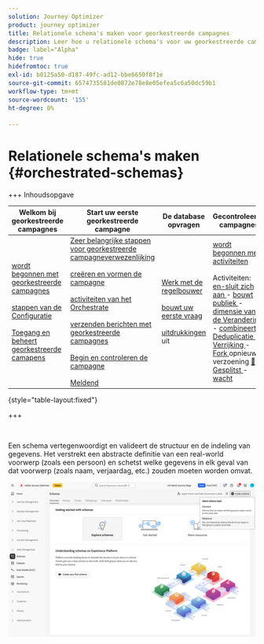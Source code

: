 ```yaml
---
solution: Journey Optimizer
product: journey optimizer
title: Relationele schema's maken voor georkestreerde campagnes
description: Leer hoe u relationele schema's voor uw georkestreerde campagnes kunt maken en beheren
badge: label="Alpha"
hide: true
hidefromtoc: true
exl-id: b0125a50-d187-49fc-ad12-bbe6650f8f1e
source-git-commit: 6574735581de0872e78e8e05efea5c6a50dc59b1
workflow-type: tm+mt
source-wordcount: '155'
ht-degree: 0%

---
```


# Relationele schema&#39;s maken {#orchestrated-schemas}

+++ Inhoudsopgave

| Welkom bij georkestreerde campagnes | Start uw eerste georkestreerde campagne | De database opvragen | Gecontroleerde campagnes |
|---|---|---|---|
| [ wordt begonnen met georkestreerde campagnes ](gs-orchestrated-campaigns.md)<br/><br/>[ stappen van de Configuratie ](configuration-steps.md)<br/><br/>[ Toegang en beheert georkestreerde camapens ](access-manage-orchestrated-campaigns.md) | [ Zeer belangrijke stappen voor georkestreerde campagneverwezenlijking ](gs-campaign-creation.md)<br/><br/>[ creëren en vormen de campagne ](create-orchestrated-campaign.md)<br/><br/>[ activiteiten van het Orchestrate ](orchestrate-activities.md)<br/><br/>[ verzenden berichten met georkestreerde campagnes ](send-messages.md)<br/><br/>[ Begin en controleren de campagne ](start-monitor-campaigns.md)<br/><br/>[ Meldend ](reporting-campaigns.md) | [ Werk met de regelbouwer ](orchestrated-rule-builder.md)<br/><br/>[ bouwt uw eerste vraag ](build-query.md)<br/><br/>[ uitdrukkingen ](edit-expressions.md) uit | [ wordt begonnen met activiteiten ](activities/about-activities.md)<br/><br/> Activiteiten:<br/>[ en-sluit zich aan ](activities/and-join.md) - [ bouwt publiek ](activities/build-audience.md) - [ dimensie van de Verandering ](activities/change-dimension.md) - [ combineert ](activities/combine.md) - [ Deduplicatie ](activities/deduplication.md) - [ Verrijking ](activities/enrichment.md) - [ Fork ](activities/fork.md) opnieuw verzoening [&#128279;](activities/reconciliation.md) - [ Gesplitst ](activities/split.md) - [ wacht ](activities/wait.md) |

{style="table-layout:fixed"}

+++

<br/>

Een schema vertegenwoordigt en valideert de structuur en de indeling van gegevens. Het verstrekt een abstracte definitie van een real-world voorwerp (zoals een persoon) en schetst welke gegevens in elk geval van dat voorwerp (zoals naam, verjaardag, etc.) zouden moeten worden omvat.

![ creeer de knoop van het Schema met Relationele geselecteerde optie ](assets/create-relational-schema.png)
